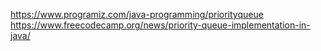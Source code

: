 https://www.programiz.com/java-programming/priorityqueue
https://www.freecodecamp.org/news/priority-queue-implementation-in-java/